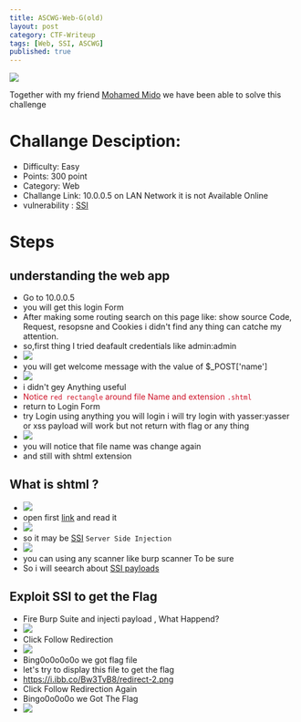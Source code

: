 ```yaml
---
title: ASCWG-Web-G(old)
layout: post
category: CTF-Writeup
tags: [Web, SSI, ASCWG]
published: true
---
```


![](https://i.ibb.co/jLj2Jhc/110313248-2542820449361412-4064549934332186149-n.jpg)

Together with my friend [Mohamed Mido](https://www.linkedin.com/in/mohammed-sherif-635302183/) we have been able to solve this challenge

# [](#header-1)Challange Desciption:
*   Difficulty: Easy
*   Points: 300 point
*   Category: Web
*   Challange Link: 10.0.0.5 on LAN Network it  is not Available Online
*   vulnerability : [SSI](https://owasp.org/www-community/attacks/Server-Side_Includes_(SSI)_Injection)

# [](#header-1)Steps


## [](#header-4)understanding the web app

*   Go to 10.0.0.5
*   you will get this login Form 
*   After making some routing search on this page like: show source Code, Request, resopsne and Cookies i didn't find any thing can catche my attention.
*   so,first thing I tried deafault credentials like admin:admin
*   ![](https://i.ibb.co/DCZdBFd/login.png)
*   you will get welcome message with the value of $_POST['name']
*   ![](https://i.ibb.co/dmTx1mQ/login-admin.png)
*   i didn't gey Anything useful
*   <span style="color:#ce1127">Notice<span> ```red rectangle``` around file Name and extension ```.shtml ```
*   return to Login Form 
*   try Login using anything you will login i will try login with yasser:yasser or xss payload will work but not return with flag or any thing
*   ![](https://i.ibb.co/52PGz0M/another-User.png)
*   you will notice that file name was change again
*   and still with shtml extension
  
## [](#header-4)What is shtml ?

*   ![](https://i.ibb.co/yyh997T/search-shtml.png)
*   open first [link](https://www.computerhope.com/jargon/s/shtml.htm) and read it
*   ![](https://i.ibb.co/kxWqzSh/follow-search.png)
*   so it may be [SSI](https://owasp.org/www-community/attacks/Server-Side_Includes_(SSI)_Injection) ``` Server Side Injection ```
*   ![](https://i.ibb.co/P6SVWNh/search-ssi.png)
*   you can using any scanner like burp scanner To be sure
*   So i will seearch about [SSI payloads](http://marduc812.com/2018/03/24/list-of-ssi-payloads/)

## [](#header-4)Exploit SSI to get the Flag

*   Fire Burp Suite and injecti payload , What Happend?
*   ![](https://i.ibb.co/QXsqN9R/2020-09-16-20-25-43-Compat-Window.png)
*   Click Follow Redirection
*   ![](https://i.ibb.co/0Kj4kwF/Burp.png)
*   Bing0o0o0o0o we got flag file
*   let's try to display this file to get the flag
*   https://i.ibb.co/Bw3TvB8/redirect-2.png
*   Click Follow Redirection Again 
*   Bingo0o0o0o we Got The Flag 
*   ![](https://i.ibb.co/7YKDR7Q/flag.png)
